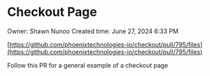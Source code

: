 # Checkout Page

Owner: Shawn Nunoo
Created time: June 27, 2024 6:33 PM

[https://github.com/phoenixtechnologies-io/checkout/pull/795/files](https://github.com/phoenixtechnologies-io/checkout/pull/795/files)

Follow this PR for a general example of a checkout page